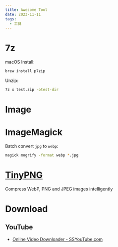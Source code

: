 ```yaml
---
title: Awesome Tool
date: 2023-11-11
tags:
  - 工具
---
```


# 7z

macOS Install:

```bash
brew install p7zip
```

Unzip:

```bash
7z x test.zip -otest-dir
```

# Image

# ImageMagick

Batch convert `jpg` to `webp`:

```bash
magick mogrify -format webp *.jpg
```

# [TinyPNG](https://tinypng.com/)

Compress WebP, PNG and JPEG images intelligently

# Download

## YouTube

- [Online Video Downloader - SSYouTube.com](https://ssyoutube.com/en738ox/)
